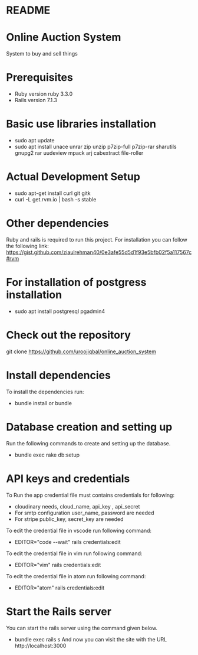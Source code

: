 # README
# Online Auction System
System to buy and sell things

# Prerequisites
* Ruby version
  ruby 3.3.0
* Rails version
  7.1.3

# Basic use libraries installation
* sudo apt update
* sudo apt install unace unrar zip unzip p7zip-full p7zip-rar sharutils gnupg2 rar uudeview mpack arj cabextract file-roller

# Actual Development Setup
* sudo apt-get install curl git gitk
* curl -L get.rvm.io | bash -s stable

# Other dependencies
Ruby and rails is required to run this project. For installation you can follow the following link:
  https://gist.github.com/ziaulrehman40/0e3afe55d5d1f93e5bfb02f5a117567c#rvm

# For installation of postgress installation
* sudo apt install postgresql pgadmin4

# Check out the repository
git clone https://github.com/uroojiqbal/online_auction_system

# Install dependencies
To install the dependencies run:
* bundle install or bundle

# Database creation and setting up
Run the following commands to create and setting up the database.
* bundle exec rake db:setup

# API keys and credentials
To Run the app credential file must contains credentials for following:
* cloudinary needs, cloud_name, api_key , api_secret
* For smtp configuration user_name, password are needed
* For stripe public_key, secret_key are needed

To edit the credential file in vscode run following command:
* EDITOR="code --wait" rails credentials:edit

To edit the credential file in vim run following command:
* EDITOR="vim" rails credentials:edit

To edit the credential file in atom run following command:
* EDITOR="atom" rails credentials:edit

# Start the Rails server
You can start the rails server using the command given below.
* bundle exec rails s
And now you can visit the site with the URL http://localhost:3000
